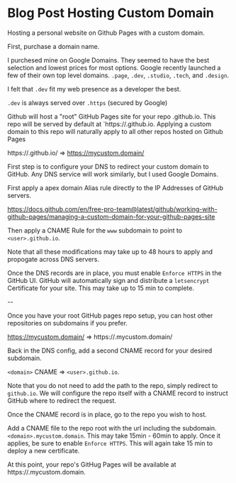 # Blog Post Hosting Custom Domain

Hosting a personal website on Github Pages with a custom domain.

First, purchase a domain name.

I purchesed mine on Google Domains. They seemed to have the best selection and lowest prices for most options.
Google recently launched a few of their own top level domains. `.page`, `.dev`, `.studio`, `.tech`, and `.design`.

I felt that `.dev` fit my web presence as a developer the best.

`.dev` is always served over `.https` (secured by Google)

Github will host a "root" GitHub Pages site for your repo <user>.github.io. This repo will be served by default at `https://<user>.github.io. Applying a custom domain to this repo will naturally apply to all other repos hosted on Github Pages

https://<user>.github.io/<repo> => https://mycustom.domain/<repo>

First step is to configure your DNS to redirect your custom domain to GitHub. Any DNS service will work similarly, but I used Google Domains.

First apply a apex domain Alias rule directly to the IP Addresses of GitHub servers.

https://docs.github.com/en/free-pro-team@latest/github/working-with-github-pages/managing-a-custom-domain-for-your-github-pages-site

Then apply a CNAME Rule for the `www` subdomain to point to `<user>.github.io`.

Note that all these modifications may take up to 48 hours to apply and propogate across DNS servers.

Once the DNS records are in place, you must enable `Enforce HTTPS` in the GitHub UI. GitHub will automatically sign and distribute a `letsencrypt` Certificate for your site. This may take up to 15 min to complete.

--

Once you have your root GitHub pages repo setup, you can host other repositories on subdomains if you prefer.

https://mycustom.domain/<repo> => https://<repo>.mycustom.domain/

Back in the DNS config, add a second CNAME record for your desired subdomain.

`<domain>` CNAME => `<user>.github.io`.

Note that you do not need to add the path to the repo, simply redirect to `github.io`. We will configure the repo itself with a CNAME record to instruct GitHub where to redirect the request.

Once the CNAME record is in place, go to the repo you wish to host.

Add a CNAME file to the repo root with the url including the subdomain. `<domain>.mycustom.domain`. This may take 15min - 60min to apply. Once it applies, be sure to enable `Enforce HTTPS`. This will again take 15 min to deploy a new certificate.

At this point, your repo's GitHug Pages will be available at https://<domain>.mycustom.domain.
